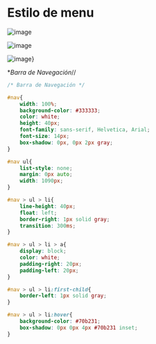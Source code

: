 # Estilo de menu

![image](https://user-images.githubusercontent.com/31961588/184897918-f322e3e1-4940-48b1-94e4-297e43f7ec65.png)


![image](https://user-images.githubusercontent.com/31961588/184898121-c2730afa-7c3c-430b-a0b8-85bb469f6292.png)


![image](https://user-images.githubusercontent.com/31961588/184898575-69f220a1-f70f-49e5-aec5-36fa7cc6e98a.png)}


**Barra de Navegación*//
```css
/* Barra de Navegación */

#nav{
    width: 100%;
    background-color: #333333;
    color: white;
    height: 40px;
    font-family: sans-serif, Helvetica, Arial;
    font-size: 14px;
    box-shadow: 0px, 0px 2px gray;
}

#nav ul{
    list-style: none;
    margin: 0px auto;
    width: 1090px;
}

#nav > ul > li{
    line-height: 40px;
    float: left;
    border-right: 1px solid gray;
    transition: 300ms;
}

#nav > ul > li > a{
    display: block;
    color: white;
    padding-right: 20px;
    padding-left: 20px;
}

#nav > ul > li:first-child{
    border-left: 1px solid gray;
}

#nav > ul > li:hover{
    background-color: #70b231;
    box-shadow: 0px 0px 4px #70b231 inset;
}
```
